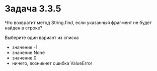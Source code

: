 # Задача 3.3.5

Что возвратит метод String.find, если указанный фрагмент не будет найден в строке?

Выберите один вариант из списка

- значение -1
- значение None
- значение 0
- ничего, возникнет ошибка ValueError
